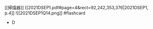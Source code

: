 [[掃描器]]
[[2021DSEP1.pdf#page=4&rect=92,242,353,376|2021DSEP1, p.4]]
![[2021DSEP1Q14.png]] #flashcard 
- D
<!--ID: 1730727373166-->


